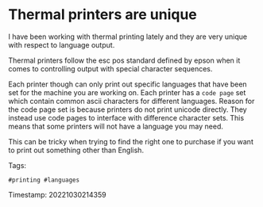 # Thermal printers are unique
I have been working with thermal printing lately and they are very
unique with respect to language output.

Thermal printers follow the esc pos standard defined by epson when it
comes to controlling output with special character sequences.

Each printer though can only print out specific languages that have been
set for the machine you are working on. Each printer has a `code page`
set which contain common ascii characters for different languages.
Reason for the code page set is because printers do not print unicode
directly. They instead use code pages to interface with difference
character sets. This means that some printers will not have a language
you may need.

This can be tricky when trying to find the right one to purchase if you
want to print out something other than English.

Tags:

    #printing #languages

Timestamp:
    20221030214359